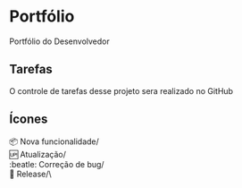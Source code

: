 # Portfólio
Portfólio do Desenvolvedor 

## Tarefas 
O controle de tarefas desse projeto sera realizado no GitHub  

## Ícones

:package: Nova funcionalidade/\
:up: Atualização/\
:beatle: Correção de bug/\
:checkered_flag: Release/\
